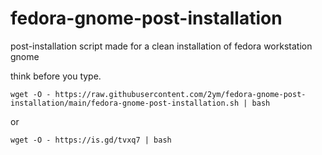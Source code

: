 # fedora-gnome-post-installation

post-installation script made for a clean installation of fedora workstation gnome

think before you type.

```
wget -O - https://raw.githubusercontent.com/2ym/fedora-gnome-post-installation/main/fedora-gnome-post-installation.sh | bash
```

or

```
wget -O - https://is.gd/tvxq7 | bash
```
